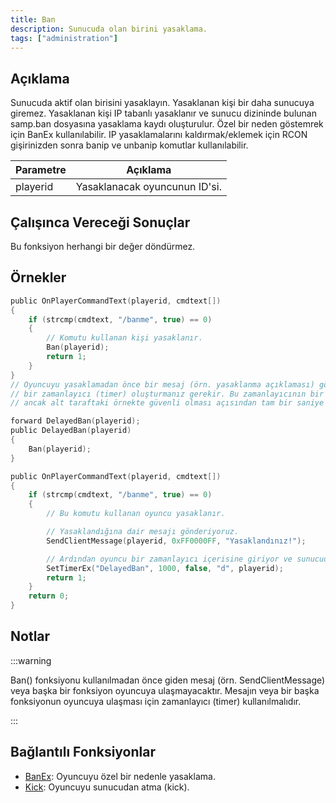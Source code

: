 ```yaml
---
title: Ban
description: Sunucuda olan birini yasaklama.
tags: ["administration"]
---
```


## Açıklama

Sunucuda aktif olan birisini yasaklayın. Yasaklanan kişi bir daha sunucuya giremez. Yasaklanan kişi IP tabanlı yasaklanır ve sunucu dizininde bulunan samp.ban dosyasına yasaklama kaydı oluşturulur. Özel bir neden göstemrek için BanEx kullanılabilir. IP yasaklamalarını kaldırmak/eklemek için RCON gişirinizden sonra banip ve unbanip komutlar kullanılabilir. 

| Parametre | Açıklama                      |
| --------- | ----------------------------- |
| playerid  | Yasaklanacak oyuncunun ID'si. |

## Çalışınca Vereceği Sonuçlar

Bu fonksiyon herhangi bir değer döndürmez.

## Örnekler

```c
public OnPlayerCommandText(playerid, cmdtext[])
{
    if (strcmp(cmdtext, "/banme", true) == 0)
    {
        // Komutu kullanan kişi yasaklanır.
        Ban(playerid);
        return 1;
    }
}
// Oyuncuyu yasaklamadan önce bir mesaj (örn. yasaklanma açıklaması) göndermek için
// bir zamanlayıcı (timer) oluşturmanız gerekir. Bu zamanlayıcının bir kaç milisaniye olması yeterlidir,
// ancak alt taraftaki örnekte güvenli olması açısından tam bir saniye kullanılmıştır.

forward DelayedBan(playerid);
public DelayedBan(playerid)
{
    Ban(playerid);
}

public OnPlayerCommandText(playerid, cmdtext[])
{
    if (strcmp(cmdtext, "/banme", true) == 0)
    {
        // Bu komutu kullanan oyuncu yasaklanır.

        // Yasaklandığına dair mesajı gönderiyoruz.
        SendClientMessage(playerid, 0xFF0000FF, "Yasaklandınız!");

        // Ardından oyuncu bir zamanlayıcı içerisine giriyor ve sunucudan yasaklanıyor.
        SetTimerEx("DelayedBan", 1000, false, "d", playerid);
        return 1;
    }
    return 0;
}
```

## Notlar

:::warning

Ban() fonksiyonu kullanılmadan önce giden mesaj (örn. SendClientMessage) veya başka bir fonksiyon oyuncuya ulaşmayacaktır. Mesajın veya bir başka fonksiyonun oyuncuya ulaşması için zamanlayıcı (timer) kullanılmalıdır.

:::

## Bağlantılı Fonksiyonlar

- [BanEx](BanEx): Oyuncuyu özel bir nedenle yasaklama.
- [Kick](Kick): Oyuncuyu sunucudan atma (kick).
